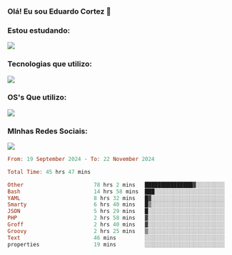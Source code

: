 ### Olá! Eu sou Eduardo Cortez 🤙


### Estou estudando: 

<p align="left">
  <a href="https://skillicons.dev">
    <img src="https://skillicons.dev/icons?i=kubernetes,terraform,redhat" />
  </a>
</p>

### Tecnologias que utilizo: 

<p align="left">
  <a href="https://skillicons.dev">
    <img src="https://skillicons.dev/icons?i=docker,mysql,postgres,git,aws,bash,jenkins,figma,grafana,nginx,notion,prometheus" />
  </a>
</p>

### OS's Que utilizo:

<p align="left">
  <a href="https://skillicons.dev">
    <img src="https://skillicons.dev/icons?i=linux,debian,ubuntu,apple,windows" />
  </a>
</p>

### MInhas Redes Sociais:

<p align="left">
  <a href="https://skillicons.dev">
    <img src="https://skillicons.dev/icons?i=linkedin,github" />
  </a>
</p>

<!--START_SECTION:waka-->

```haskell
From: 19 September 2024 - To: 22 November 2024

Total Time: 45 hrs 47 mins

Other                      78 hrs 2 mins   ███████████████▓░░░░░░░░░   63.02 %
Bash                       14 hrs 58 mins  ███░░░░░░░░░░░░░░░░░░░░░░   12.10 %
YAML                       8 hrs 32 mins   █▓░░░░░░░░░░░░░░░░░░░░░░░   06.89 %
Smarty                     6 hrs 40 mins   █▒░░░░░░░░░░░░░░░░░░░░░░░   05.39 %
JSON                       5 hrs 29 mins   █░░░░░░░░░░░░░░░░░░░░░░░░   04.43 %
PHP                        2 hrs 58 mins   ▓░░░░░░░░░░░░░░░░░░░░░░░░   02.40 %
Groff                      2 hrs 40 mins   ▓░░░░░░░░░░░░░░░░░░░░░░░░   02.16 %
Groovy                     2 hrs 25 mins   ▒░░░░░░░░░░░░░░░░░░░░░░░░   01.95 %
Text                       46 mins         ░░░░░░░░░░░░░░░░░░░░░░░░░   00.63 %
properties                 19 mins         ░░░░░░░░░░░░░░░░░░░░░░░░░   00.27 %
```

<!--END_SECTION:waka-->
